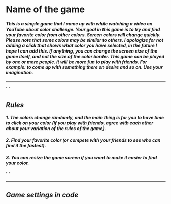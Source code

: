 # __Name of the game__
#### _This is a simple game that I came up with while watching a video on YouTube about color challenge. Your goal in this game is to try and find your favorite color from other colors. Screen colors will change quickly. Please note that some colors may be similar to others. I apologize for not adding a click that shows what color you have selected, in the future I hope I can add this. If anything, you can change the screen size of the game itself, and not the size of the color border. This game can be played by one or more people. It will be more fun to play with friends.  For example: to come up with something there on desire and so on. Use your imagination._
***
'''
## ___Rules___
#### _1. The colors change randomly, and the main thing is for you to have time to click on your color (if you play with friends, agree with each other about your variation of the rules of the game)._
#### _2. Find your favorite color (or compete with your friends to see who can find it the fastest)._
#### _3. You can resize the game screen if you want to make it easier to find your color._
'''
***
## ___Game settings in code___
